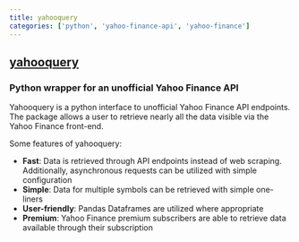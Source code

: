 ```yaml
---
title: yahooquery
categories: ['python', 'yahoo-finance-api', 'yahoo-finance']
---
```

## [yahooquery](https://github.com/dpguthrie/yahooquery)

### Python wrapper for an unofficial Yahoo Finance API


Yahooquery is a python interface to unofficial Yahoo Finance API endpoints. The package allows a user to retrieve nearly all the data visible via the Yahoo Finance front-end.

Some features of yahooquery:

- **Fast**: Data is retrieved through API endpoints instead of web scraping. Additionally, asynchronous requests can be utilized with simple configuration
- **Simple**: Data for multiple symbols can be retrieved with simple one-liners
- **User-friendly**: Pandas Dataframes are utilized where appropriate
- **Premium**: Yahoo Finance premium subscribers are able to retrieve data available through their subscription
